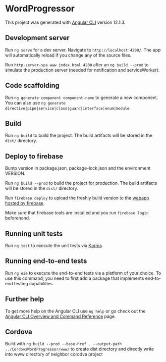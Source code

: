 # WordProgressor

This project was generated with [Angular CLI](https://github.com/angular/angular-cli) version 12.1.3.

## Development server

Run `ng serve` for a dev server. Navigate to `http://localhost:4200/`. The app will automatically reload if you change any of the source files.

Run `http-server-spa www index.html 4200` after an `ng build --prod` to simulate the production server (needed for notification and serviceWorker).

## Code scaffolding

Run `ng generate component component-name` to generate a new component. You can also use `ng generate directive|pipe|service|class|guard|interface|enum|module`.

## Build

Run `ng build` to build the project. The build artifacts will be stored in the `dist/` directory.

## Deploy to firebase

Bump version in package.json, package-lock.json and the environment VERSION.

Run `ng build --prod` to build the project for production. The build artifacts will be stored in the `dist/` directory.

Run `firebase deploy` to upload the freshly build version to the [webapp hosted by firebase](https://wordprogressor.web.app).

Make sure that firebase tools are installed and you run `firebase login` beforehand.

## Running unit tests

Run `ng test` to execute the unit tests via [Karma](https://karma-runner.github.io).

## Running end-to-end tests

Run `ng e2e` to execute the end-to-end tests via a platform of your choice. To use this command, you need to first add a package that implements end-to-end testing capabilities.

## Further help

To get more help on the Angular CLI use `ng help` or go check out the [Angular CLI Overview and Command Reference](https://angular.io/cli) page.


## Cordova

Build with `ng build --prod --base-href . --output-path ../CordovaWordProgressor/www/` to create dist directory and directly write into www directory of neighbor corodva project
